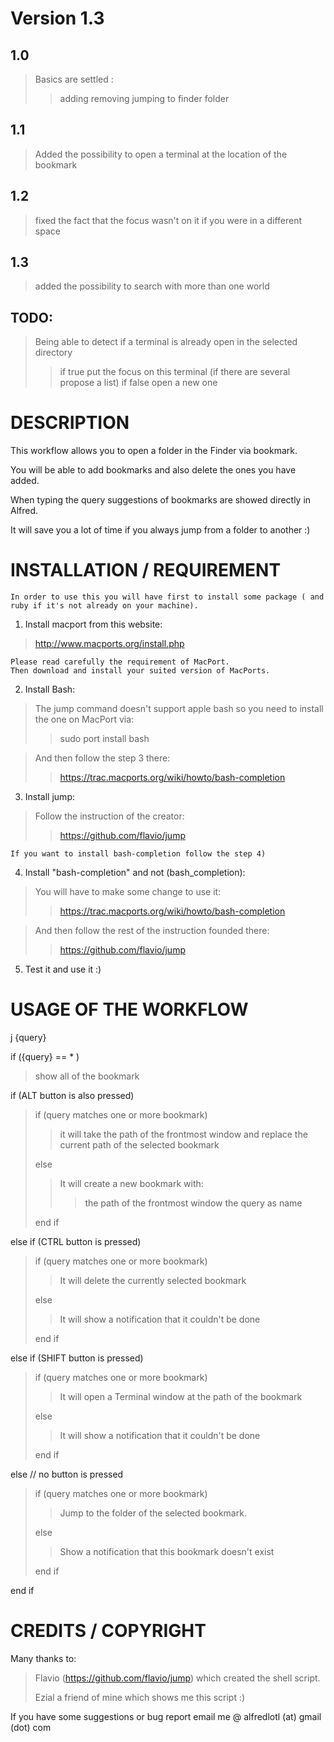 # Version 1.3

## 1.0
> Basics are settled :
> > adding
> > removing 
> > jumping to finder folder

## 1.1
> Added the possibility to open a terminal at the location of the bookmark

## 1.2
> fixed the fact that the focus wasn't on it if you were in a different space

## 1.3
> added the possibility to search with more than one world

## TODO:
> Being able to detect if a terminal is already open in the selected directory 
> > if true put the focus on this terminal (if there are several propose a list)
> > if false open a new one

# DESCRIPTION

This workflow allows you to open a folder in the Finder via bookmark.

You will be able to add bookmarks and also delete the ones you have added.

When typing the query suggestions of bookmarks are showed directly in Alfred.

It will save you a lot of time if you always jump from a folder to another :)


# INSTALLATION / REQUIREMENT

	In order to use this you will have first to install some package ( and ruby if it's not already on your machine).

1) Install macport from this website:
> http://www.macports.org/install.php
	
	Please read carefully the requirement of MacPort.
	Then download and install your suited version of MacPorts.

2) Install Bash:
> The jump command doesn't support apple bash so you need to install the one on MacPort via:
> > sudo port install bash
	
> And then follow the step 3 there:
> > https://trac.macports.org/wiki/howto/bash-completion

3) Install jump:
> Follow the instruction of the creator: 
> > https://github.com/flavio/jump
	

	If you want to install bash-completion follow the step 4)


4) Install "bash-completion" and not (bash_completion): 
> You will have to make some change to use it:
> > https://trac.macports.org/wiki/howto/bash-completion

> And then follow the rest of the instruction founded there: 
> > https://github.com/flavio/jump

5) Test it and use it :)

# USAGE OF THE WORKFLOW

j {query}


if ({query} == * )
> show all of the bookmark

if (ALT button is also pressed) 
> if (query matches one or more bookmark) 
> > it will take the path of the frontmost window and replace the current path of the selected bookmark
> 
> else 
> > It will create a new bookmark with: 
> > > the path of the frontmost window
> > > the query as name
>
> end if

else if (CTRL button is pressed)
> if (query matches one or more bookmark)
> > It will delete the currently selected bookmark
>
> else
> > It will show a notification that it couldn't be done
>
> end if

else if (SHIFT button is pressed)
> if (query matches one or more bookmark)
> > It will open a Terminal window at the path of the bookmark
>
> else 
> > It will show a notification that it couldn't be done
>
> end if

else // no button is pressed
> if (query matches one or more bookmark) 
> > Jump to the folder of the selected bookmark. 
>
> else 
> > Show a notification that this bookmark doesn't exist
>
> end if

end if


# CREDITS / COPYRIGHT

Many thanks to:

> Flavio (https://github.com/flavio/jump) which created the shell script.
>
> Ezial a friend of mine which shows me this script :)


If you have some suggestions or bug report email me @ 
alfredlotl (at) gmail (dot) com